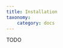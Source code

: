 ```yaml
---
title: Installation
taxonomy:
    category: docs
---
```


TODO

<!--
This needs to take into account binary installation procedure from
https://northerntech.atlassian.net/browse/MEN-7199

As temporary installation instructions, do the following:

1. Compile mender-update-orchestrator.

2. When preparing the `orch-install` folder in the Example section, drop the
   `mender-update-orchestrator` binary into the `orch-install/bin/` folder.

3. When asked to execute `manual_install.sh`, execute it like this:
   ```
   ORCH_CUSTOM_INSTALL=1 orch-install/manual_install.sh
   ```
-->
